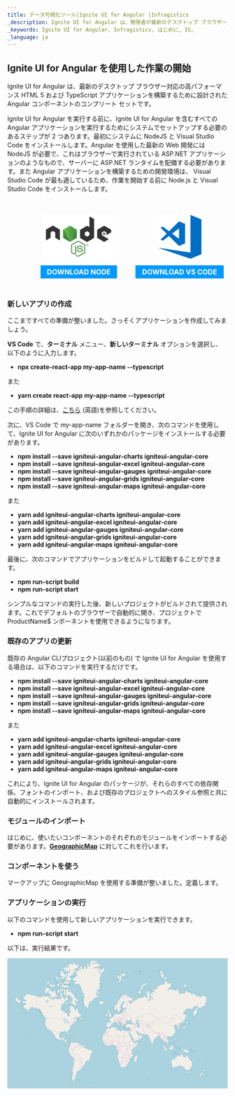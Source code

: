 ```yaml
---
title: データ可視化ツール|Ignite UI for Angular |Infragistics
_description: Ignite UI for Angular は、開発者が最新のデスクトップ ブラウザー用の最新の高パフォーマンス HTML 5 および TypeScript アプリケーションを構築できるように設計された Angular コンポーネントのコンプリート セットです。
_keywords: Ignite UI for Angular, Infragistics, はじめに, IG,
_language: ja
---
```


## Ignite UI for Angular を使用した作業の開始

Ignite UI for Angular は、最新のデスクトップ ブラウザー対応の高パフォーマンス HTML 5 および TypeScript アプリケーションを構築するために設計された Angular コンポーネントのコンプリート セットです。

Ignite UI for Angular を実行する前に、Ignite UI for Angular を含むすべての Angular アプリケーションを実行するためにシステムでセットアップする必要のあるステップが 2 つあります。最初にシステムに NodeJS と Visual Studio Code をインストールします。Angular を使用した最新の Web 開発には NodeJS が必要で、これはブラウザーで実行されている ASP.NET アプリケーションのようなもので、サーバーに ASP.NET ランタイムを配備する必要があります。また Angular アプリケーションを構築するための開発環境は、 Visual Studio Code が最も適しているため、作業を開始する前に Node.js と Visual Studio Code をインストールします。

<div style="display:block;width:100%;margin:50px;">
    <div style="display:inline-block;width:45%;text-align:center;">
      <img src="../images/general/nodejs.svg"
           style="display:flex;max-height:100px;margin:auto auto 20px auto;" />
      <a target="_blank" href="https://nodejs.org/en/download/"
         style="color:white;background-color:#09f;text-decoration:none;font-weight:700;font-size:16px;padding: 5px 15px 5px 15px;">
        DOWNLOAD NODE
      </a>
    </div>
    <div style="display:inline-block;width:45%;text-align:center;">
      <img src="../images/general/vs-code.svg"
           style="display:flex;max-height:100px;margin:auto auto 20px auto;" />
      <a target="_blank" href="https://code.visualstudio.com/download"
         style="color:white;background-color:#09f;text-decoration:none;font-weight:700;font-size:16px;padding: 5px 15px 5px 15px;">
        DOWNLOAD VS CODE
      </a>
    </div>
</div>

### 新しいアプリの作成

ここまですべての準備が整いました。さっそくアプリケーションを作成してみましょう。

**VS Code** で、**ターミナル** メニュー、**新しいターミナル** オプションを選択し、以下のように入力します。

-   **npx create-react-app my-app-name --typescript**

また

-   **yarn create react-app my-app-name --typescript**

この手順の詳細は、<a href="https://facebook.github.io/create-react-app/docs/adding-typescript" target="_blank">こちら</a> (英語)を参照してください。

次に、VS Code で my-app-name フォルダーを開き、次のコマンドを使用して、Ignite UI for Angular に次のいずれかのパッケージをインストールする必要があります。

-   **npm install --save igniteui-angular-charts igniteui-angular-core**
-   **npm install --save igniteui-angular-excel igniteui-angular-core**
-   **npm install --save igniteui-angular-gauges igniteui-angular-core**
-   **npm install --save igniteui-angular-grids igniteui-angular-core**
-   **npm install --save igniteui-angular-maps igniteui-angular-core**

また

-   **yarn add igniteui-angular-charts igniteui-angular-core**
-   **yarn add igniteui-angular-excel igniteui-angular-core**
-   **yarn add igniteui-angular-gauges igniteui-angular-core**
-   **yarn add igniteui-angular-grids igniteui-angular-core**
-   **yarn add igniteui-angular-maps igniteui-angular-core**

最後に、次のコマンドでアプリケーションをビルドして起動することができます。

-   **npm run-script build**
-   **npm run-script start**

シンプルなコマンドの実行した後、新しいプロジェクトがビルドされて提供されます。これでデフォルトのブラウザーで自動的に開き、プロジェクトで ProductName$ ンポーネントを使用できるようになります。

### 既存のアプリの更新

既存の Angular CLIプロジェクト(以前のもの) で Ignite UI for Angular を使用する場合は、以下のコマンドを実行するだけです。

-   **npm install --save igniteui-angular-charts igniteui-angular-core**
-   **npm install --save igniteui-angular-excel igniteui-angular-core**
-   **npm install --save igniteui-angular-gauges igniteui-angular-core**
-   **npm install --save igniteui-angular-grids igniteui-angular-core**
-   **npm install --save igniteui-angular-maps igniteui-angular-core**

また

-   **yarn add igniteui-angular-charts igniteui-angular-core**
-   **yarn add igniteui-angular-excel igniteui-angular-core**
-   **yarn add igniteui-angular-gauges igniteui-angular-core**
-   **yarn add igniteui-angular-grids igniteui-angular-core**
-   **yarn add igniteui-angular-maps igniteui-angular-core**

これにより、Ignite UI for Angular のパッケージが、それらのすべての依存関係、フォントのインポート、および既存のプロジェクトへのスタイル参照と共に自動的にインストールされます。

### モジュールのインポート

はじめに、使いたいコンポーネントのそれぞれのモジュールをインポートする必要があります。[**GeographicMap**](map_overview.md) に対してこれを行います。

### コンポーネントを使う

マークアップに GeographicMap を使用する準備が整いました。定義します。

### アプリケーションの実行

以下のコマンドを使用して新しいアプリケーションを実行できます。

-   **npm run-script start**

以下は、実行結果です。

<img src="../images/general/geo-map.png" />
